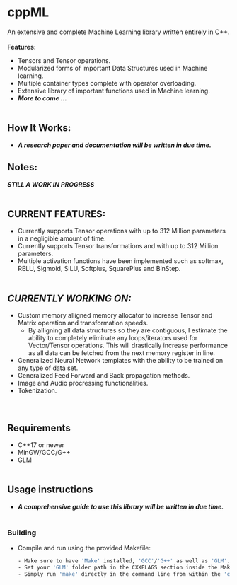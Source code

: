 # cppML

An extensive and complete Machine Learning library written entirely in C++. 
<br><br>
**Features:**
- Tensors and Tensor operations. 
- Modularized forms of important Data Structures used in Machine learning.
- Multiple container types complete with operator overloading. 
- Extensive library of important functions used in Machine learning. 
- ***More to come ...*** 
<br><br>
## How It Works:
- ***A research paper and documentation will be written in due time.***
## **Notes**:
 ***STILL A WORK IN PROGRESS***
<br><br>
## **CURRENT FEATURES**:
- Currently supports Tensor operations with up to 312 Million parameters in a negligible amount of time.
- Currently supports Tensor transformations and with up to 312 Million parameters.
- Multiple activation functions have been implemented such as softmax, RELU, Sigmoid, SiLU, Softplus, SquarePlus and BinStep.
<br><br>
## ***CURRENTLY WORKING ON:***
- Custom memory alligned memory allocator to increase Tensor and Matrix operation and transformation speeds.
   - By alligning all data structures so they are contiguous, I estimate the ability to completely eliminate any loops/iterators used for Vector/Tensor operations. This will drastically increase performance as all data can be fetched from the next memory register in line. 
- Generalized Neural Network templates with the ability to be trained on any type of data set.
- Generalized Feed Forward and Back propagation methods.
- Image and Audio procressing functionalities.
- Tokenization.  
<br><br>
## Requirements
- C++17 or newer
- MinGW/GCC/G++
- GLM
<br><br>
## Usage instructions
- ***A comprehensive guide to use this library will be written in due time.***
<br><br>
### Building 
- Compile and run using the provided Makefile:
    ```bash
    - Make sure to have 'Make' installed, 'GCC'/'G++' as well as 'GLM'.  
    - Set your 'GLM' folder path in the CXXFLAGS section inside the Makefile. 
    - Simply run 'make' directly in the command line from within the 'cppML' folder.  
